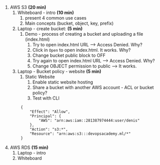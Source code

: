 1. AWS S3 **(20 min)**
   1. Whiteboard - intro **(10 min)**
      1. present 4 common use cases
      2. Main concepts (bucket, object, key, prefix) 
   2. Laptop - create bucket: **(5 min)**
      1. Demo - process of creating a bucket and uploading a file (index.html)
         1. Try to open index.html URL --> Access Denied. Why?
         2. Click in `Open` to open index.html. It works. Why?
         3. Change bucket public block to OFF
         4. Try again to open index.html URL --> Access Denied. Why?
         5. Change OBJECT permission to public --> It works.
   3. Laptop - Bucket policy - website **(5 min)**
      1. Static Website
         1. Enable static website hosting
         2. Share a bucket with another AWS account - ACL or bucket policy?
         3. Test with CLI

```
        {
            "Effect": "Allow",
            "Principal": {
                "AWS": "arn:aws:iam::281387974444:user/denis"
            },
            "Action": "s3:*",
            "Resource": "arn:aws:s3:::devopsacademy.ml/*"
        }
```

4. AWS RDS **(15 min)**
   1. Laptop - intro 
   2. Whiteboard